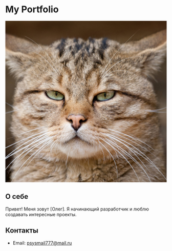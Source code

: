 # My Portfolio

![My Photo](photo.jpg)

## О себе

Привет! Меня зовут [Олег]. Я начинающий разработчик и люблю создавать интересные проекты.

## Контакты

- Email: psysmail777@mail.ru
